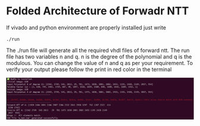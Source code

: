 # Folded Architecture of Forwadr NTT
If vivado and python environment are properly installed just write
```
./run
```
The ./run file will generate all the required vhdl files of forward ntt.
The run file has two variables n and q. n is the degree of the polynomial and q is the modulous. You can change the value of n and q as per your requirement. 
To verify your output please follow the print in red color in the terminal

![Alt text](./ntt_test.png)


